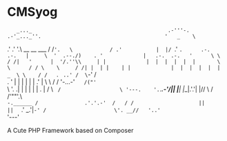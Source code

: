# CMSyog

       _..._                                            .-'''-.              
    .-'_..._''.                                        '   _    \            
  .' .'      '.\ __  __   ___                        /   /` '.   \           
 / .'           |  |/  `.'   `.      .-.          .-.   |     \  '  .--./)   
. '             |   .-.  .-.   '      \ \        / /|   '      |  '/.''\\    
| |             |  |  |  |  |  |       \ \      / / \    \     / /| |  | |   
| |             |  |  |  |  |  |     _  \ \    / /   `.   ` ..' /  \`-' /    
. '             |  |  |  |  |  |   .' |  \ \  / /       '-...-'`   /("'`     
 \ '.          .|  |  |  |  |  |  .   | / \ `  /                   \ '---.   
  '. `._____.-'/|__|  |__|  |__|.'.'| |//  \  /                     /'""'.\  
    `-.______ /               .'.'.-'  /   / /                     ||     || 
             `                .'   \_.'|`-' /                      \'. __//  
                                        '..'                        `'---'
                                        
A Cute PHP Framework based on Composer
